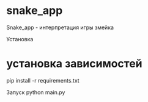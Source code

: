 # snake_app
Snake_app - интерпретация игры змейка

Установка
# установка зависимостей
pip install -r requirements.txt

Запуск
python main.py
